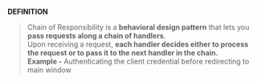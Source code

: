 **DEFINITION**

> Chain of Responsibility is a **behavioral design pattern** that lets
you **pass requests along a chain of handlers**. <br>
Upon receiving a request, **each handler decides either to process the request or to pass it to the next handler in the chain.** <br>
**Example -** Authenticating the client credential before redirecting to main window



